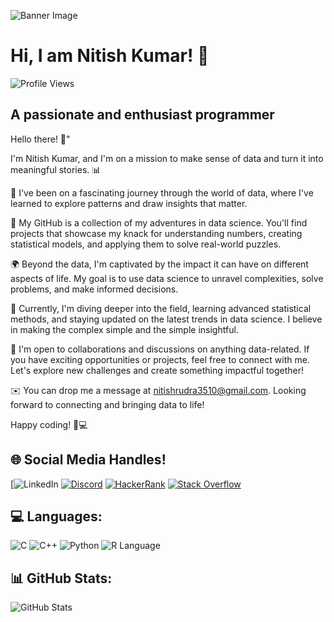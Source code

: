 

![Banner Image](url-to-your-banner-image)

# Hi, I am Nitish Kumar! 👋

![Profile Views]([https://komarev.com/ghpvc/?username=your-github-username&style=flat-square](https://camo.githubusercontent.com/39cefe2d71a07695c27cd31e277c80974f12c6f496d5c0afd132481db30759a1/68747470733a2f2f7974332e67677068742e636f6d2f615a774f79526f54766d745a734156785469536334385a556f666f626136304669454d71396448703064344e7632446f2d70635a36534f78333534585072374b585a66626f364441436763615a513d733630302d632d6663726f7036343d312c303030303030303066666666666666662d6e642d7631))

## A passionate and enthusiast programmer

Hello there! 👋"

I'm Nitish Kumar, and I'm on a mission to make sense of data and turn it into meaningful stories. 📊

🌱 I've been on a fascinating journey through the world of data, where I've learned to explore patterns and draw insights that matter.

💼 My GitHub is a collection of my adventures in data science. You'll find projects that showcase my knack for understanding numbers, creating statistical models, and applying them to solve real-world puzzles.

🌍 Beyond the data, I'm captivated by the impact it can have on different aspects of life. My goal is to use data science to unravel complexities, solve problems, and make informed decisions.

📖 Currently, I'm diving deeper into the field, learning advanced statistical methods, and staying updated on the latest trends in data science. I believe in making the complex simple and the simple insightful.

🤝 I'm open to collaborations and discussions on anything data-related. If you have exciting opportunities or projects, feel free to connect with me. Let's explore new challenges and create something impactful together!

✉️ You can drop me a message at nitishrudra3510@gmail.com. Looking forward to connecting and bringing data to life!

Happy coding! 🚀💻


## 🌐 Social Media Handles!

[![LinkedIn](https://www.linkedin.com/in/nitish-kumar0023/)
[![Discord](https://img.shields.io/badge/Discord-7289DA?style=for-the-badge&logo=discord&logoColor=white)](your-discord-url)
[![HackerRank](https://img.shields.io/badge/HackerRank-00EA64?style=for-the-badge&logo=hackerrank&logoColor=white)](your-hackerrank-url)
[![Stack Overflow]([https://img.shields.io/badge/Stack%20Overflow-F58025?style=for-the-badge&logo=stack-overflow&logoColor=white)](your-stackoverflow-url](https://stackoverflow.com/users/20600264/nitish-kumar))

## 💻 Languages:

![C](https://img.shields.io/badge/C-00599C?style=for-the-badge&logo=c&logoColor=white)
![C++](https://img.shields.io/badge/C++-00599C?style=for-the-badge&logo=cplusplus&logoColor=white)
![Python](https://img.shields.io/badge/Python-3776AB?style=for-the-badge&logo=python&logoColor=white)
![R Language](https://img.shields.io/badge/R-276DC3?style=for-the-badge&logo=r&logoColor=white)


<!-- Add more badges as needed -->

## 📊 GitHub Stats:

![GitHub Stats](https://github-readme-stats.vercel.app/api?username=your-github-username&show_icons=true&theme=radical)

